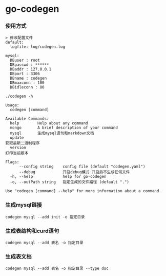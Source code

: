 # go-codegen

### 使用方式
    > 修改配置文件
    default:
      logfile: log/codegen.log
    
    mysql:
      DBuser : root
      DBpasswd : ******
      DBaddr : 127.0.0.1
      DBport : 3306
      DBname : codegen
      DBmaxconn : 100
      DBidleconn : 80

   ```
   ./codegen -h
   
   Usage:
     codegen [command]
   
   Available Commands:
     help        Help about any command
     mongo       A brief description of your command
     mysql       生成mysql语句和markdown文档
     update      
   获取最新二进制程序
     version     
   打印当前版本
   
   Flags:
         --config string    config file (default "codegen.yaml")
         --debug            开启debug模式 开启后不生成任何文件
     -h, --help             help for go-codegen
     -o, --outPath string   指定生成的文件路径 (default ".")
   
   Use "codegen [command] --help" for more information about a command.
   
   ```
   
   ### 生成mysql链接
    codegen mysql --add init -o 指定目录
   
   ### 生成表结构和curd语句
    codegen mysql --add 表名 -o 指定目录
    
   ### 生成表文档
    codegen mysql --add 表名 -o 指定目录 --type doc